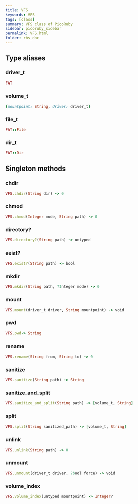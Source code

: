 ```yaml
---
title: VFS
keywords: VFS
tags: [class]
summary: VFS class of PicoRuby
sidebar: picoruby_sidebar
permalink: VFS.html
folder: rbs_doc
---
```

## Type aliases
### driver_t
```ruby
FAT
```
### volume_t
```ruby
{mountpoint: String, driver: driver_t}
```
### file_t
```ruby
FAT::File
```
### dir_t
```ruby
FAT::Dir
```
## Singleton methods
### chdir

```ruby
VFS.chdir(String dir) -> 0
```
### chmod

```ruby
VFS.chmod(Integer mode, String path) -> 0
```
### directory?

```ruby
VFS.directory?(String path) -> untyped
```
### exist?

```ruby
VFS.exist?(String path) -> bool
```
### mkdir

```ruby
VFS.mkdir(String path, ?Integer mode) -> 0
```
### mount

```ruby
VFS.mount(driver_t driver, String mountpoint) -> void
```
### pwd

```ruby
VFS.pwd-> String
```
### rename

```ruby
VFS.rename(String from, String to) -> 0
```
### sanitize

```ruby
VFS.sanitize(String path) -> String
```
### sanitize_and_split

```ruby
VFS.sanitize_and_split(String path) -> [volume_t, String]
```
### split

```ruby
VFS.split(String sanitized_path) -> [volume_t, String]
```
### unlink

```ruby
VFS.unlink(String path) -> 0
```
### unmount

```ruby
VFS.unmount(driver_t driver, ?bool force) -> void
```
### volume_index

```ruby
VFS.volume_index(untyped mountpoint) -> Integer?
```

